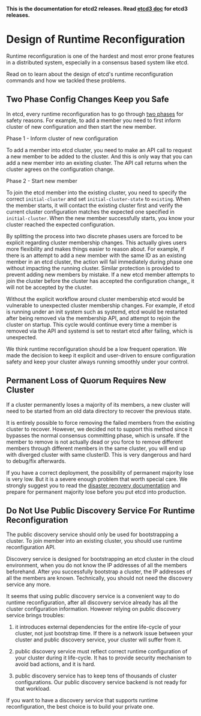 **This is the documentation for etcd2 releases. Read [etcd3 doc][v3-docs] for etcd3 releases.**

[v3-docs]: ../docs.md#documentation


# Design of Runtime Reconfiguration

Runtime reconfiguration is one of the hardest and most error prone features in a distributed system, especially in a consensus based system like etcd.

Read on to learn about the design of etcd's runtime reconfiguration commands and how we tackled these problems.

## Two Phase Config Changes Keep you Safe

In etcd, every runtime reconfiguration has to go through [two phases][add-member] for safety reasons. For example, to add a member you need to first inform cluster of new configuration and then start the new member.

Phase 1 - Inform cluster of new configuration

To add a member into etcd cluster, you need to make an API call to request a new member to be added to the cluster. And this is only way that you can add a new member into an existing cluster. The API call returns when the cluster agrees on the configuration change.

Phase 2 - Start new member

To join the etcd member into the existing cluster, you need to specify the correct `initial-cluster` and set `initial-cluster-state` to `existing`. When the member starts, it will contact the existing cluster first and verify the current cluster configuration matches the expected one specified in `initial-cluster`. When the new member successfully starts, you know your cluster reached the expected configuration.

By splitting the process into two discrete phases users are forced to be explicit regarding cluster membership changes. This actually gives users more flexibility and makes things easier to reason about. For example, if there is an attempt to add a new member with the same ID as an existing member in an etcd cluster, the action will fail immediately during phase one without impacting the running cluster. Similar protection is provided to prevent adding new members by mistake. If a new etcd member attempts to join the cluster before the cluster has accepted the configuration change,, it will not be accepted by the cluster.

Without the explicit workflow around cluster membership etcd would be vulnerable to unexpected cluster membership changes. For example, if etcd is running under an init system such as systemd, etcd would be restarted after being removed via the membership API, and attempt to rejoin the cluster on startup. This cycle would continue every time a member is removed via the API and systemd is set to restart etcd after failing, which is unexpected.

We think runtime reconfiguration should be a low frequent operation. We made the decision to keep it explicit and user-driven to ensure configuration safety and keep your cluster always running smoothly under your control.

## Permanent Loss of Quorum Requires New Cluster

If a cluster permanently loses a majority of its members, a new cluster will need to be started from an old data directory to recover the previous state.

It is entirely possible to force removing the failed members from the existing cluster to recover. However, we decided not to support this method since it bypasses the normal consensus committing phase, which is unsafe. If the member to remove is not actually dead or you force to remove different members through different members in the same cluster, you will end up with diverged cluster with same clusterID. This is very dangerous and hard to debug/fix afterwards.

If you have a correct deployment, the possibility of permanent majority lose is very low. But it is a severe enough problem that worth special care. We strongly suggest you to read the [disaster recovery documentation][disaster-recovery] and prepare for permanent majority lose before you put etcd into production.

## Do Not Use Public Discovery Service For Runtime Reconfiguration

The public discovery service should only be used for bootstrapping a cluster. To join member into an existing cluster, you should use runtime reconfiguration API.

Discovery service is designed for bootstrapping an etcd cluster in the cloud environment, when you do not know the IP addresses of all the members beforehand. After you successfully bootstrap a cluster, the IP addresses of all the members are known. Technically, you should not need the discovery service any more.

It seems that using public discovery service is a convenient way to do runtime reconfiguration, after all discovery service already has all the cluster configuration information. However relying on public discovery service brings troubles:

1. it introduces external dependencies for the entire life-cycle of your cluster, not just bootstrap time. If there is a network issue between your cluster and public discovery service, your cluster will suffer from it.

2. public discovery service must reflect correct runtime configuration of your cluster during it life-cycle. It has to provide security mechanism to avoid bad actions, and it is hard.

3. public discovery service has to keep tens of thousands of cluster configurations. Our public discovery service backend is not ready for that workload.

If you want to have a discovery service that supports runtime reconfiguration, the best choice is to build your private one.

[add-member]: runtime-configuration.md#add-a-new-member
[disaster-recovery]: admin_guide.md#disaster-recovery
